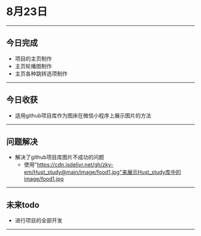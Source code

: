 # 8月23日

---

## 今日完成
- 项目的主页制作
- 主页轮播图制作
- 主页各种跳转选项制作
    
---

## 今日收获
- 适用github项目库作为图床在微信小程序上展示图片的方法

---

## 问题解决
- 解决了github项目库图片不成功的问题
  - 使用"https://cdn.jsdelivr.net/gh/zky-em/Hust_study@main/image/food1.jpg"来展示Hust_study库中的image/food1.jpg

---

## 未来todo
- 进行项目的全部开发

---
